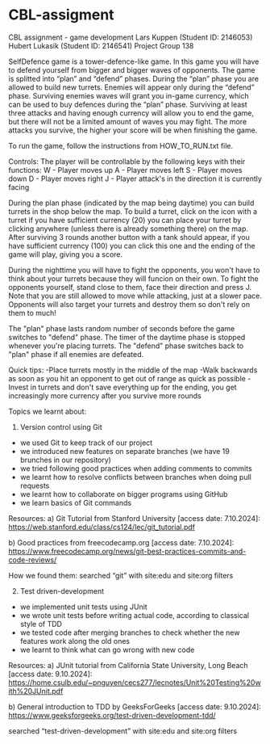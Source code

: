 # CBL-assigment
CBL assignment - game development
Lars Kuppen (Student ID: 2146053)
Hubert Lukasik (Student ID: 2146541)
Project Group 138

SelfDefence game is a tower-defence-like game.
In this game you will have to defend yourself from bigger and bigger waves of opponents.  The game is splitted into “plan” and “defend” phases. During the “plan” phase you are allowed to build new turrets. Enemies will appear only during the “defend” phase. Surviving enemies waves will grant you in-game currency, which can be used to buy defences during the “plan” phase. Surviving at least three attacks and having enough currency will allow you to end the game, but there will not be a limited amount of waves you may fight. 
The more attacks you survive, the higher your score will be when finishing the game. 

To run the game, follow the instructions from HOW_TO_RUN.txt file.

Controls:
The player will be controllable by the following keys with their functions:
W - Player moves up
A - Player moves left
S - Player moves down
D - Player moves right
J - Player attack's in the direction it is currently facing

During the plan phase (indicated by the map being daytime) you can build turrets in the shop below the map.
To build a turret, click on the icon with a turret if you have sufficient currency (20) you can place your turret by clicking anywhere (unless there is already something there) on the map.
After surviving 3 rounds another button with a tank should appear, if you have sufficient currency (100) you can click this one and the ending of the game will play, giving you a score.

During the nighttime you will have to fight the opponents, you won't have to think about your turrets because they will funcion on their own. 
To fight the opponents yourself, stand close to them, face their direction and press J.
Note that you are still allowed to move while attacking, just at a slower pace. 
Opponents will also target your turrets and destroy them so don't rely on them to much!

The "plan" phase lasts random number of seconds before the game switches to "defend" phase. The timer of the daytime phase is stopped whenever you're placing turrets. 
The "defend" phase switches back to "plan" phase if all enemies are defeated.

Quick tips:
-Place turrets mostly in the middle of the map
-Walk backwards as soon as you hit an opponent to get out of range as quick as possible
-Invest in turrets and don't save everything up for the ending, you get increasingly more currency after you survive more rounds


Topics we learnt about:
1. Version control using Git
- we used Git to keep track of our project
- we introduced new features on separate branches (we have 19 brunches in our repository)
- we tried following good practices when adding comments to commits
- we learnt how to resolve conflicts between branches when doing pull requests
- we learnt how to collaborate on bigger programs using GitHub
- we learn basics of Git commands

Resources:
a) Git Tutorial from Stanford University [access date: 7.10.2024]:
  https://web.stanford.edu/class/cs124/lec/git_tutorial.pdf

b) Good practices from freecodecamp.org [access date: 7.10.2024]:
https://www.freecodecamp.org/news/git-best-practices-commits-and-code-reviews/

How we  found them:
searched “git” with site:edu and site:org filters


2. Test driven-development
- we implemented unit tests using JUnit
- we wrote unit tests before writing actual code, according to classical style of TDD
- we tested code after merging branches to check whether the new features work along the old ones
- we learnt to think what can go wrong with new code  

Resources:
a) JUnit tutorial from California State University, Long Beach [access date: 9.10.2024]:
https://home.csulb.edu/~pnguyen/cecs277/lecnotes/Unit%20Testing%20with%20JUnit.pdf

b) General introduction to TDD by GeeksForGeeks [access date: 9.10.2024]:
https://www.geeksforgeeks.org/test-driven-development-tdd/

searched “test-driven-development” with site:edu and site:org filters
